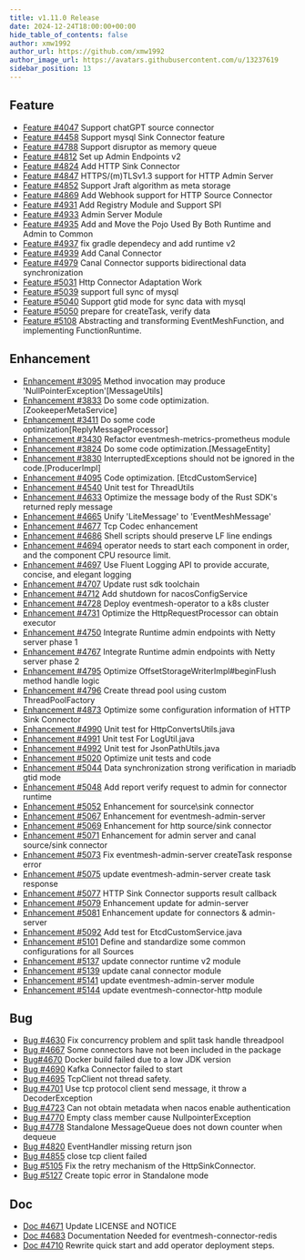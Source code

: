 ```yaml
---
title: v1.11.0 Release
date: 2024-12-24T18:00:00+00:00
hide_table_of_contents: false
author: xmw1992
author_url: https://github.com/xmw1992
author_image_url: https://avatars.githubusercontent.com/u/13237619
sidebar_position: 13
---
```


## Feature

- [Feature #4047](https://github.com/apache/eventmesh/issues/4047) Support chatGPT source connector
- [Feature #4458](https://github.com/apache/eventmesh/issues/4458) Support mysql Sink Connector feature
- [Feature #4788](https://github.com/apache/eventmesh/issues/4788) Support disruptor as memory queue
- [Feature #4812](https://github.com/apache/eventmesh/issues/4812) Set up Admin Endpoints v2
- [Feature #4824](https://github.com/apache/eventmesh/issues/4824) Add HTTP Sink Connector
- [Feature #4847](https://github.com/apache/eventmesh/issues/4847) HTTPS/(m)TLSv1.3 support for HTTP Admin Server
- [Feature #4852](https://github.com/apache/eventmesh/issues/4852) Support Jraft algorithm as meta storage
- [Feature #4869](https://github.com/apache/eventmesh/issues/4869) Add Webhook support for HTTP Source Connector
- [Feature #4931](https://github.com/apache/eventmesh/issues/4931) Add Registry Module and Support SPI
- [Feature #4933](https://github.com/apache/eventmesh/issues/4933) Admin Server Module
- [Feature #4935](https://github.com/apache/eventmesh/issues/4935) Add and Move the Pojo Used By Both Runtime and Admin to Common
- [Feature #4937](https://github.com/apache/eventmesh/issues/4937) fix gradle dependecy and add runtime v2
- [Feature #4939](https://github.com/apache/eventmesh/issues/4939) Add Canal Connector
- [Feature #4979](https://github.com/apache/eventmesh/issues/4979) Canal Connector supports bidirectional data synchronization
- [Feature #5031](https://github.com/apache/eventmesh/issues/5031) Http Connector Adaptation Work
- [Feature #5039](https://github.com/apache/eventmesh/issues/5039) support full sync of mysql
- [Feature #5040](https://github.com/apache/eventmesh/issues/5040) Support gtid mode for sync data with mysql
- [Feature #5050](https://github.com/apache/eventmesh/issues/5050) prepare for createTask, verify data
- [Feature #5108](https://github.com/apache/eventmesh/issues/5108) Abstracting and transforming EventMeshFunction, and implementing FunctionRuntime.

## Enhancement

- [Enhancement #3095](https://github.com/apache/eventmesh/issues/3095) Method invocation may produce 'NullPointerException'[MessageUtils]
- [Enhancement #3833](https://github.com/apache/eventmesh/issues/3833) Do some code optimization.[ZookeeperMetaService]
- [Enhancement #3411](https://github.com/apache/eventmesh/issues/3411) Do some code optimization[ReplyMessageProcessor]
- [Enhancement #3430](https://github.com/apache/eventmesh/issues/3430) Refactor eventmesh-metrics-prometheus module
- [Enhancement #3824](https://github.com/apache/eventmesh/issues/3824) Do some code optimization.[MessageEntity]
- [Enhancement #3830](https://github.com/apache/eventmesh/issues/3830) InterruptedExceptions should not be ignored in the code.[ProducerImpl]
- [Enhancement #4095](https://github.com/apache/eventmesh/issues/4095) Code optimization. [EtcdCustomService]
- [Enhancement #4540](https://github.com/apache/eventmesh/issues/4540) Unit test for ThreadUtils
- [Enhancement #4633](https://github.com/apache/eventmesh/issues/4633) Optimize the message body of the Rust SDK's returned reply message
- [Enhancement #4665](https://github.com/apache/eventmesh/issues/4665) Unify 'LiteMessage' to 'EventMeshMessage'
- [Enhancement #4677](https://github.com/apache/eventmesh/issues/4677) Tcp Codec enhancement
- [Enhancement #4686](https://github.com/apache/eventmesh/issues/4686) Shell scripts should preserve LF line endings
- [Enhancement #4694](https://github.com/apache/eventmesh/issues/4694) operator needs to start each component in order, and the component CPU resource limit.
- [Enhancement #4697](https://github.com/apache/eventmesh/issues/4697) Use Fluent Logging API to provide accurate, concise, and elegant logging
- [Enhancement #4707](https://github.com/apache/eventmesh/issues/4707) Update rust sdk toolchain
- [Enhancement #4712](https://github.com/apache/eventmesh/issues/4712) Add shutdown for nacosConfigService
- [Enhancement #4728](https://github.com/apache/eventmesh/issues/4728) Deploy eventmesh-operator to a k8s cluster
- [Enhancement #4731](https://github.com/apache/eventmesh/issues/4731) Optimize the HttpRequestProcessor can obtain executor
- [Enhancement #4750](https://github.com/apache/eventmesh/issues/4750) Integrate Runtime admin endpoints with Netty server phase 1
- [Enhancement #4767](https://github.com/apache/eventmesh/issues/4767) Integrate Runtime admin endpoints with Netty server phase 2
- [Enhancement #4795](https://github.com/apache/eventmesh/issues/4795) Optimize OffsetStorageWriterImpl#beginFlush method handle logic
- [Enhancement #4796](https://github.com/apache/eventmesh/issues/4796) Create thread pool using custom ThreadPoolFactory
- [Enhancement #4873](https://github.com/apache/eventmesh/issues/4873) Optimize some configuration information of HTTP Sink Connector
- [Enhancement #4990](https://github.com/apache/eventmesh/issues/4990) Unit test for HttpConvertsUtils.java
- [Enhancement #4991](https://github.com/apache/eventmesh/issues/4991) Unit test For LogUtil.java
- [Enhancement #4992](https://github.com/apache/eventmesh/issues/4992) Unit test for JsonPathUtils.java
- [Enhancement #5020](https://github.com/apache/eventmesh/issues/5020) Optimize unit tests and code <HTTP Connector>
- [Enhancement #5044](https://github.com/apache/eventmesh/issues/5044) Data synchronization strong verification in mariadb gtid mode
- [Enhancement #5048](https://github.com/apache/eventmesh/issues/5048) Add report verify request to admin for connector runtime
- [Enhancement #5052](https://github.com/apache/eventmesh/issues/5052) Enhancement for source\sink connector
- [Enhancement #5067](https://github.com/apache/eventmesh/issues/5067) Enhancement for eventmesh-admin-server
- [Enhancement #5069](https://github.com/apache/eventmesh/issues/5069) Enhancement for http source/sink connector
- [Enhancement #5071](https://github.com/apache/eventmesh/issues/5071) Enhancement for admin server and canal source/sink connector
- [Enhancement #5073](https://github.com/apache/eventmesh/issues/5073) Fix eventmesh-admin-server createTask response error
- [Enhancement #5075](https://github.com/apache/eventmesh/issues/5075) update eventmesh-admin-server create task response
- [Enhancement #5077](https://github.com/apache/eventmesh/issues/5077) HTTP Sink Connector supports result callback
- [Enhancement #5079](https://github.com/apache/eventmesh/issues/5079) Enhancement update for admin-server
- [Enhancement #5081](https://github.com/apache/eventmesh/issues/5081) Enhancement update for connectors & admin-server
- [Enhancement #5092](https://github.com/apache/eventmesh/issues/5092) Add test for EtcdCustomService.java
- [Enhancement #5101](https://github.com/apache/eventmesh/issues/5101) Define and standardize some common configurations for all Sources
- [Enhancement #5137](https://github.com/apache/eventmesh/issues/5137) update connector runtime v2 module
- [Enhancement #5139](https://github.com/apache/eventmesh/issues/5139) update canal connector module
- [Enhancement #5141](https://github.com/apache/eventmesh/issues/5141) update eventmesh-admin-server module
- [Enhancement #5144](https://github.com/apache/eventmesh/issues/5144) update eventmesh-connector-http module

## Bug

- [Bug #4630](https://github.com/apache/eventmesh/issues/4630) Fix concurrency problem and split task handle threadpool
- [Bug #4667](https://github.com/apache/eventmesh/issues/4667) Some connectors have not been included in the package
- [Bug#4670](https://github.com/apache/eventmesh/issues/4670) Docker build failed due to a low JDK version
- [Bug #4690](https://github.com/apache/eventmesh/issues/4690) Kafka Connector failed to start
- [Bug #4695](https://github.com/apache/eventmesh/issues/4695) TcpClient not thread safety.
- [Bug #4701](https://github.com/apache/eventmesh/issues/4701) Use tcp protocol client send message, it throw a DecoderException
- [Bug #4723](https://github.com/apache/eventmesh/issues/4723) Can not obtain metadata when nacos enable authentication
- [Bug #4770](https://github.com/apache/eventmesh/issues/4770) Empty class member cause NullpointerException
- [Bug #4778](https://github.com/apache/eventmesh/issues/4778) Standalone MessageQueue does not down counter when dequeue
- [Bug #4820](https://github.com/apache/eventmesh/issues/4820) EventHandler missing return json
- [Bug #4855](https://github.com/apache/eventmesh/issues/4855) close tcp client failed
- [Bug #5105](https://github.com/apache/eventmesh/issues/5105) Fix the retry mechanism of the HttpSinkConnector.
- [Bug #5127](https://github.com/apache/eventmesh/issues/5127) Create topic error in Standalone mode

## Doc

- [Doc #4671](https://github.com/apache/eventmesh/issues/4671) Update LICENSE and NOTICE
- [Doc #4683](https://github.com/apache/eventmesh/issues/4683) Documentation Needed for eventmesh-connector-redis
- [Doc #4710](https://github.com/apache/eventmesh/issues/4710) Rewrite quick start and add operator deployment steps. 
